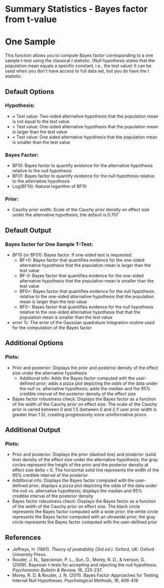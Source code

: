 
Summary Statistics - Bayes factor from t-value
==========================

One Sample
==========================

This function allows you to compute Bayes factor corresponding to a one sample t-test using the classical *t* statistic. (Null hypothesis states that the population mean equals a specific constant, i.e., the test value) It can be used when you don't have access to full data set, but you do have the t statistic.


Default Options
-------

### Hypothesis:
- &ne; Test value: Two-sided alternative hypothesis that the population mean is not equal to the test value
- &gt; Test value: One-sided alternative hypothesis that the population mean is larger than the test value 
- &lt; Test value: One sided alternative hypothesis that the population mean is smaller than the test value 

### Bayes Factor:
- BF10: Bayes factor to quantify evidence for the alternative hypothesis relative to the null hypothesis
- BF01: Bayes factor to quantify evidence for the null hypothesis relative to the alternative hypothesis
- Log(BF10): Natural logarithm of BF10

### Prior:
- Cauchy prior width: Scale of the Cauchy prior density on effect size under the alternative hypothesis; the default is 0.707

 
Default Output
-------
### Bayes factor for One Sample T-Test:
- BF10 (or BF01): Bayes factor. If one-sided test is requested: 
  - BF+0: Bayes factor that quantifies evidence for the one-sided alternative hypothesis that the population mean is larger than the test value
  - BF-0: Bayes factor that quantifies evidence for the one-sided alternative hypothesis that the population mean is smaller than the test value
  - BF0+: Bayes factor that quantifies evidence for the null hypothesis relative to the one-sided alternative hypothesis that the population mean is larger
   than the test value
  - BF0-: Bayes factor that quantifies evidence for the null hypothesis relative to the one-sided alternative hypothesis that that the population mean is 
  smaller than the test value
- error %: The error of the Gaussian quadrature integration routine used for the computation of the Bayes factor

Additional Options
-------

### Plots:
- Prior and posterior: Displays the prior and posterior density of the effect size under the alternative hypothesis
  - Additional info: Adds the Bayes factor computed with the user-defined prior; adds a pizza plot depicting the odds of the data under the null vs. alternative hypothesis; adds the median and the 95% credible interval of the posterior density of the effect size
- Bayes factor robustness check: Displays the Bayes factor as a function of the width of the Cauchy prior on effect size. The scale of the Cauchy prior is varied between 0 and 1.5 (between 0 and 2 if user prior width is greater than 1.5), creating progressively more uninformative priors
 
Additional Output
-------

### Plots:
- Prior and posterior: Displays the prior (dashed line) and posterior (solid line) density of the effect size under the alternative hypothesis; the gray circles represent the height of the prior and the posterior density at effect size delta = 0. The horizontal solid line represents the width of the 95% credible interval of the posterior
 - Additional info: Displays the Bayes factor computed with the user-defined prior; displays a pizza plot depicting the odds of the data under the null vs. alternative hypothesis; displays the median and 95% credible interval of the posterior density
- Bayes factor robustness check: Displays the Bayes factor as a function of the width of the Cauchy prior on effect size. The black circle represents the Bayes factor computed with a wide prior; the white circle represents the Bayes factor computed with an ultrawide prior; the gray circle represents the Bayes factor computed with the user-defined prior


References
-------
- Jeffreys, H. (1961). *Theory of probability (3rd ed.)*. Oxford, UK: Oxford University Press.
- Rouder, J. N., Speckman, P. L., Sun, D., Morey, R. D., & Iverson, G. (2009). Bayesian t-tests for accepting and rejecting the null hypothesis. *Psychonomic Bulletin & Review, 16*, 225-237.
- Morey, R. D. & Rouder, J. N. (2011). Bayes Factor Approaches for Testing Interval Null Hypotheses. *Psychological Methods, 16*, 406-419
